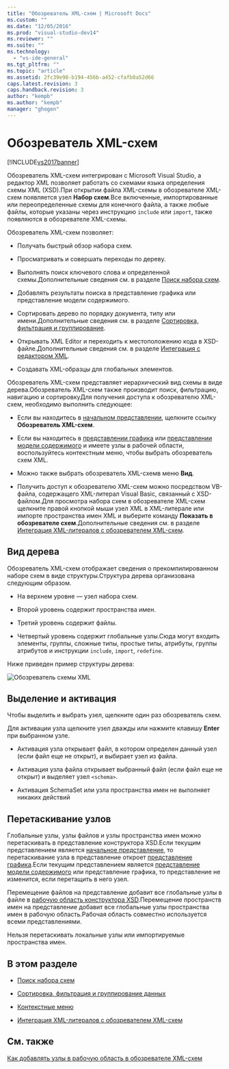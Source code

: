 ```yaml
---
title: "Обозреватель XML-схем | Microsoft Docs"
ms.custom: ""
ms.date: "12/05/2016"
ms.prod: "visual-studio-dev14"
ms.reviewer: ""
ms.suite: ""
ms.technology: 
  - "vs-ide-general"
ms.tgt_pltfrm: ""
ms.topic: "article"
ms.assetid: 2fc39e98-b194-456b-a452-cfafb0a52d66
caps.latest.revision: 3
caps.handback.revision: 3
author: "kempb"
ms.author: "kempb"
manager: "ghogen"
---
```

# Обозреватель XML-схем
[!INCLUDE[vs2017banner](../code-quality/includes/vs2017banner.md)]

Обозреватель XML\-схем интегрирован с Microsoft Visual Studio, а редактор XML позволяет работать со схемами языка определения схемы XML \(XSD\).При открытии файла XML\-схемы в обозревателе XML\-схем появляется узел **Набор схем**.Все включенные, импортированные или переопределенные схемы для конечного файла, а также любые файлы, которые указаны через инструкцию `include` или `import`, также появляются в обозревателе XML\-схемы.  
  
 Обозреватель XML\-схем позволяет:  
  
-   Получать быстрый обзор набора схем.  
  
-   Просматривать и совершать переходы по дереву.  
  
-   Выполнять поиск ключевого слова и определенной схемы.Дополнительные сведения см. в разделе [Поиск набора схем](../xml-tools/searching-the-schema-set.md).  
  
-   Добавлять результаты поиска в представление графика или представление модели содержимого.  
  
-   Сортировать дерево по порядку документа, типу или имени.Дополнительные сведения см. в разделе [Сортировка, фильтрация и группирование](../xml-tools/sorting-filtering-and-grouping-xml-schema-explorer.md).  
  
-   Открывать XML Editor и переходить к местоположению кода в XSD\-файле.Дополнительные сведения см. в разделе [Интеграция с редактором XML](../xml-tools/integration-with-xml-editor.md).  
  
-   Создавать XML\-образцы для глобальных элементов.  
  
 Обозреватель XML\-схем представляет иерархический вид схемы в виде дерева.Обозреватель XML\-схем также производит поиск, фильтрацию, навигацию и сортировкуДля получения доступа к обозревателю XML\-схем, необходимо выполнить следующее:  
  
-   Если вы находитесь в [начальном представлении](../xml-tools/start-view.md), щелкните ссылку **Обозреватель XML\-схем**.  
  
-   Если вы находитесь в [представлении графика](../xml-tools/graph-view.md) или [представлении модели содержимого](../xml-tools/content-model-view.md) и имеете узлы в рабочей области, воспользуйтесь контекстным меню, чтобы выбрать обозреватель схем XML.  
  
-   Можно также выбрать обозреватель XML\-схемв меню **Вид**.  
  
-   Получить доступ к обозревателю XML\-схем можно посредством VB\-файла, содержащего XML\-литерал Visual Basic, связанный с XSD\-файлом.Для просмотра набора схем в обозревателе XML\-схем щелкните правой кнопкой мыши узел XML в XML\-литерале или импорте пространства имен XML и выберите команду **Показать в обозревателе схем**.Дополнительные сведения см. в разделе [Интеграция XML\-литералов с обозревателем XML\-схем](../xml-tools/integration-of-xml-literals-with-xml-schema-explorer.md).  
  
## Вид дерева  
 Обозреватель XML\-схем отображает сведения о прекомпилированном наборе схем в виде структуры.Структура дерева организована следующим образом.  
  
-   На верхнем уровне — узел набора схем.  
  
-   Второй уровень содержит пространства имен.  
  
-   Третий уровень содержит файлы.  
  
-   Четвертый уровень содержит глобальные узлы.Сюда могут входить элементы, группы, сложные типы, простые типы, атрибуты, группы атрибутов и инструкции `include`, `import`, `redefine`.  
  
 Ниже приведен пример структуры дерева:  
  
 ![Обозреватель схемы XML](../xml-tools/media/xmlschemaexplorer.gif "XMLSchemaExplorer")  
  
## Выделение и активация  
 Чтобы выделить и выбрать узел, щелкните один раз обозреватель схем.  
  
 Для активации узла щелкните узел дважды или нажмите клавишу **Enter** при выбранном узле.  
  
-   Активация узла открывает файл, в котором определен данный узел \(если файл еще не открыт\), и выбирает узел из файла.  
  
-   Активация узла файла открывает выбранный файл \(если файл еще не открыт\) и выделяет узел `<schema>`.  
  
-   Активация SchemaSet или узла пространства имен не выполняет никаких действий  
  
## Перетаскивание узлов  
 Глобальные узлы, узлы файлов и узлы пространства имен можно перетаскивать в представление конструктора XSD.Если текущим представлением является [начальное представление](../xml-tools/start-view.md), то перетаскивание узла в представление откроет [представление графика](../xml-tools/graph-view.md).Если текущим представлением является [представление модели содержимого](../xml-tools/content-model-view.md) или представление графика, то представление не изменится, если перетащить в него узел.  
  
 Перемещение файлов на представление добавит все глобальные узлы в файле в [рабочую область конструктора XSD](../xml-tools/xml-schema-designer-workspace.md).Перемещение пространств имен на представление добавит все глобальные узлы пространства имен в рабочую область.Рабочая область совместно используется всеми представлениями.  
  
 Нельзя перетаскивать локальные узлы или импортируемые пространства имен.  
  
## В этом разделе  
  
-   [Поиск набора схем](../xml-tools/searching-the-schema-set.md)  
  
-   [Сортировка, фильтрация и группирование данных](../xml-tools/sorting-filtering-and-grouping-xml-schema-explorer.md)  
  
-   [Контекстные меню](../xml-tools/context-menus-xml-schema-explorer.md)  
  
-   [Интеграция XML\-литералов с обозревателем XML\-схем](../xml-tools/integration-of-xml-literals-with-xml-schema-explorer.md)  
  
## См. также  
 [Как добавлять узлы в рабочую область в обозревателе XML\-схем](../Topic/How%20to:%20Add%20Nodes%20to%20the%20Workspace%20from%20the%20XML%20Schema%20Explorer.md)